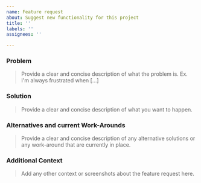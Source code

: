 ```yaml
---
name: Feature request
about: Suggest new functionality for this project
title: ''
labels: ''
assignees: ''

---
```


### Problem

> Provide a clear and concise description of what the problem is. Ex. I'm always frustrated when [...]

### Solution

> Provide a clear and concise description of what you want to happen.

### Alternatives and current Work-Arounds

> Provide a clear and concise description of any alternative solutions or any work-around that are currently in place.

### Additional Context

> Add any other context or screenshots about the feature request here.
